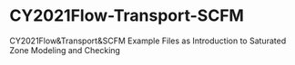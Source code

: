 # CY2021Flow-Transport-SCFM
CY2021Flow&amp;Transport&amp;SCFM Example Files as Introduction to Saturated Zone Modeling and Checking

